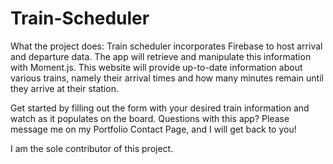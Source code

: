 # Train-Scheduler

What the project does: Train scheduler incorporates Firebase to host arrival and departure data. The app will retrieve and manipulate this information with Moment.js. This website will provide up-to-date information about various trains, namely their arrival times and how many minutes remain until they arrive at their station.

Get started by filling out the form with your desired train information and watch as it populates on the board. Questions with this app? Please message me on my Portfolio Contact Page, and I will get back to you!

I am the sole contributor of this project.
